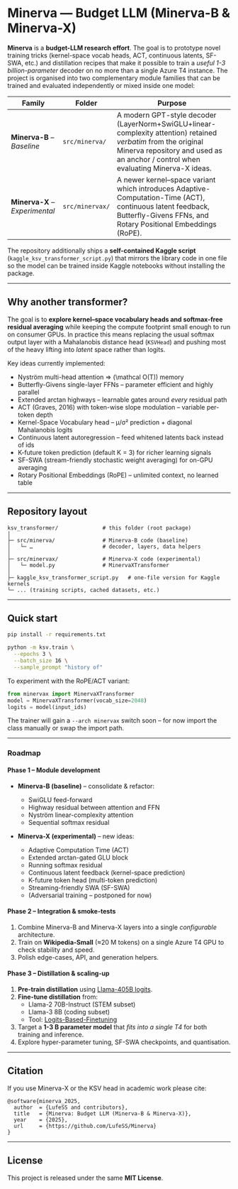 # Minerva — Budget LLM (Minerva-B & Minerva-X)

**Minerva** is a **budget-LLM research effort**.  The goal is to prototype novel training tricks (kernel-space vocab heads, ACT, continuous latents, SF-SWA, etc.) and distillation recipes that make it possible to train a *useful 1-3 billion-parameter* decoder on no more than a single Azure T4 instance.  The project is organised into two complementary module families that can be trained and evaluated independently or mixed inside one model:

| Family | Folder | Purpose |
|--------|--------|---------|
| **Minerva-B** – *Baseline* | `src/minerva/` | A modern GPT-style decoder (LayerNorm+SwiGLU+linear-complexity attention) retained *verbatim* from the original Minerva repository and used as an anchor / control when evaluating Minerva-X ideas. |
| **Minerva-X** – *Experimental* | `src/minervax/` | A newer kernel–space variant which introduces Adaptive-Computation-Time (ACT), continuous latent feedback, Butterfly-Givens FFNs, and Rotary Positional Embeddings (RoPE). |

The repository additionally ships a **self-contained Kaggle script** (`kaggle_ksv_transformer_script.py`) that mirrors the library code in one file so the model can be trained inside Kaggle notebooks without installing the package.

---
## Why another transformer?

The goal is to **explore kernel–space vocabulary heads and softmax-free residual averaging** while keeping the compute footprint small enough to run on consumer GPUs.  In practice this means replacing the usual softmax output layer with a Mahalanobis distance head (`KSVHead`) and pushing most of the heavy lifting into *latent* space rather than logits.

Key ideas currently implemented:

* Nyström multi-head attention ⇒  \(\mathcal O(T)\) memory
* Butterfly-Givens single-layer FFNs – parameter efficient and highly parallel
* Extended arctan highways – learnable gates around *every* residual path
* ACT (Graves, 2016) with token-wise slope modulation – variable per-token depth
* Kernel-Space Vocabulary head – μ/σ² prediction + diagonal Mahalanobis logits
* Continuous latent autoregression – feed whitened latents back instead of ids
* K-future token prediction (default K = 3) for richer learning signals
* SF-SWA (stream-friendly stochastic weight averaging) for on-GPU averaging
* Rotary Positional Embeddings (RoPE) – unlimited context, no learned table

---
## Repository layout

```
ksv_transformer/              # this folder (root package)
│
├─ src/minerva/               # Minerva-B code (baseline)
│   └─ …                      # decoder, layers, data helpers
│
├─ src/minervax/              # Minerva-X code (experimental)
│   └─ model.py               # MinervaXTransformer
│
├─ kaggle_ksv_transformer_script.py   # one-file version for Kaggle kernels
└─ ... (training scripts, cached datasets, etc.)
```

---
## Quick start

```bash
pip install -r requirements.txt

python -m ksv.train \
  --epochs 3 \
  --batch_size 16 \
  --sample_prompt "history of"
```

To experiment with the RoPE/ACT variant:

```python
from minervax import MinervaXTransformer
model = MinervaXTransformer(vocab_size=2048)
logits = model(input_ids)
```

The trainer will gain a `--arch minervax` switch soon – for now import the
class manually or swap the import path.

---
### Roadmap

#### Phase 1 – Module development

* **Minerva-B (baseline)** – consolidate & refactor:
  * SwiGLU feed-forward
  * Highway residual between attention and FFN
  * Nyström linear-complexity attention
  * Sequential softmax residual

* **Minerva-X (experimental)** – new ideas:
  * Adaptive Computation Time (ACT)
  * Extended arctan-gated GLU block
  * Running softmax residual
  * Continuous latent feedback (kernel-space prediction)
  * K-future token head (multi-token prediction)
  * Streaming-friendly SWA (SF-SWA)
  * (Adversarial training – postponed for now)

#### Phase 2 – Integration & smoke-tests

1. Combine Minerva-B and Minerva-X layers into a single *configurable* architecture.
2. Train on **Wikipedia-Small** (≈20 M tokens) on a single Azure T4 GPU to check stability and speed.
3. Polish edge-cases, API, and generation helpers.

#### Phase 3 – Distillation & scaling-up

1. **Pre-train distillation** using [Llama-405B logits](https://huggingface.co/datasets/arcee-ai/LLama-405B-Logits).
2. **Fine-tune distillation** from:
   * Llama-2 70B-Instruct (STEM subset)
   * Llama-3 8B (coding subset)
   * Tool: [Logits-Based-Finetuning](https://github.com/dvlab-research/Logits-Based-Finetuning)
3. Target a **1-3 B parameter model** that *fits into a single T4* for both training and inference.
4. Explore hyper-parameter tuning, SF-SWA checkpoints, and quantisation.

---
## Citation

If you use Minerva-X or the KSV head in academic work please cite:

```text
@software{minerva_2025,
  author  = {LufeSS and contributors},
  title   = {Minerva: Budget LLM (Minerva-B & Minerva-X)},
  year    = {2025},
  url     = {https://github.com/LufeSS/Minerva}
}
```

---
## License

This project is released under the same **MIT License**. 
